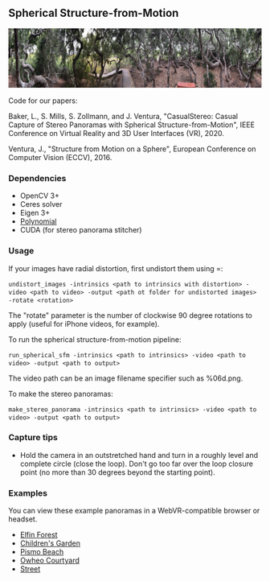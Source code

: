 ## Spherical Structure-from-Motion

![Elfin Forest](teaser.jpg "Elfin Forest")

Code for our papers:

Baker, L., S. Mills, S. Zollmann, and J. Ventura, "CasualStereo: Casual Capture of Stereo Panoramas with Spherical Structure-from-Motion", IEEE Conference on Virtual Reality and 3D User Interfaces (VR), 2020.

Ventura, J., "Structure from Motion on a Sphere", European Conference on Computer Vision (ECCV), 2016.

### Dependencies

* OpenCV 3+
* Ceres solver
* Eigen 3+
* [Polynomial](https://github.com/jonathanventura/polynomial)
* CUDA (for stereo panorama stitcher)

### Usage

If your images have radial distortion, first undistort them using =:

    undistort_images -intrinsics <path to intrinsics with distortion> -video <path to video> -output <path ot folder for undistorted images> -rotate <rotation>
    
The "rotate" parameter is the number of clockwise 90 degree rotations to apply (useful for iPhone videos, for example).

To run the spherical structure-from-motion pipeline:

    run_spherical_sfm -intrinsics <path to intrinsics> -video <path to video> -output <path to output>

The video path can be an image filename specifier such as %06d.png.

To make the stereo panoramas:

    make_stereo_panorama -intrinsics <path to intrinsics> -video <path to video> -output <path to output>

### Capture tips

* Hold the camera in an outstretched hand and turn in a roughly level and complete circle (close the loop).  Don't go too far over the loop closure point (no more than 30 degrees beyond the starting point).

### Examples

You can view these example panoramas in a WebVR-compatible browser or headset.

* [Elfin Forest](webviewer/index.html?name=elfinforest)
* [Children's Garden](webviewer/index.html?name=childrensgarden)
* [Pismo Beach](webviewer/index.html?name=pismo)
* [Owheo Courtyard](webviewer/index.html?name=owheo)
* [Street](webviewer/index.html?name=street)

